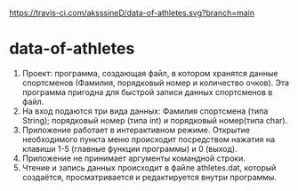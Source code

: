 https://travis-ci.com/aksssineD/data-of-athletes.svg?branch=main
# data-of-athletes
1)	Проект: программа, создающая файл, в котором хранятся данные спортсменов (Фамилия, порядковый номер и количество очков). Эта программа пригодна для быстрой записи данных спортсменов в файл.
2)	На вход подаются три вида данных: Фамилия спортсмена (типа String); порядковый номер (типа int) и порядковый номер(типа char).
3)	Приложение работает в интерактивном режиме. Открытие необходимого пункта меню происходит посредством нажатия на клавиши 1-5 (главные функции программы) и 0 (выход).
4)	Приложение не принимает аргументы командной строки.
5)	Чтение и запись данных происходит в файле athletes.dat, который создаётся, просматривается и редактируется внутри программы.
